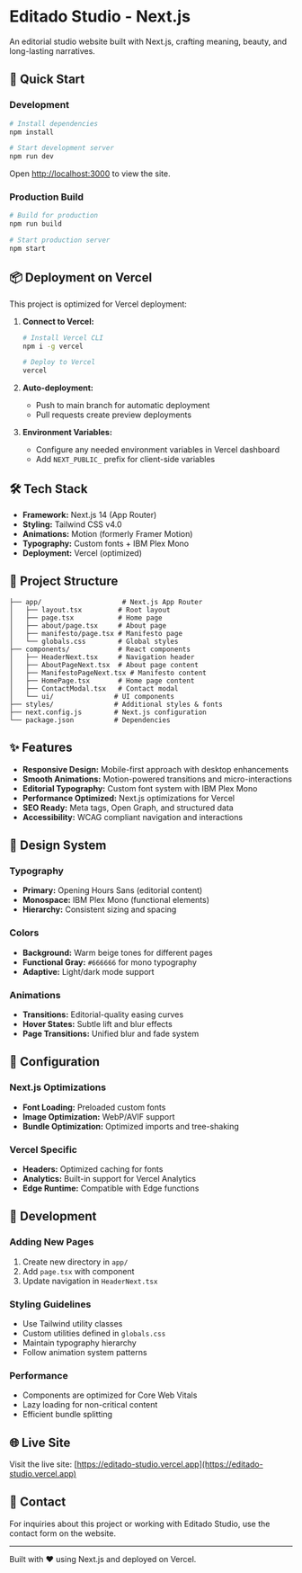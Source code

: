 # Editado Studio - Next.js

An editorial studio website built with Next.js, crafting meaning, beauty, and long-lasting narratives.

## 🚀 Quick Start

### Development

```bash
# Install dependencies
npm install

# Start development server
npm run dev
```

Open [http://localhost:3000](http://localhost:3000) to view the site.

### Production Build

```bash
# Build for production
npm run build

# Start production server
npm start
```

## 📦 Deployment on Vercel

This project is optimized for Vercel deployment:

1. **Connect to Vercel:**
   ```bash
   # Install Vercel CLI
   npm i -g vercel
   
   # Deploy to Vercel
   vercel
   ```

2. **Auto-deployment:**
   - Push to main branch for automatic deployment
   - Pull requests create preview deployments

3. **Environment Variables:**
   - Configure any needed environment variables in Vercel dashboard
   - Add `NEXT_PUBLIC_` prefix for client-side variables

## 🛠 Tech Stack

- **Framework:** Next.js 14 (App Router)
- **Styling:** Tailwind CSS v4.0
- **Animations:** Motion (formerly Framer Motion)
- **Typography:** Custom fonts + IBM Plex Mono
- **Deployment:** Vercel (optimized)

## 📁 Project Structure

```
├── app/                    # Next.js App Router
│   ├── layout.tsx         # Root layout
│   ├── page.tsx           # Home page
│   ├── about/page.tsx     # About page
│   ├── manifesto/page.tsx # Manifesto page
│   └── globals.css        # Global styles
├── components/            # React components
│   ├── HeaderNext.tsx     # Navigation header
│   ├── AboutPageNext.tsx  # About page content
│   ├── ManifestoPageNext.tsx # Manifesto content
│   ├── HomePage.tsx       # Home page content
│   ├── ContactModal.tsx   # Contact modal
│   └── ui/               # UI components
├── styles/               # Additional styles & fonts
├── next.config.js        # Next.js configuration
└── package.json          # Dependencies
```

## ✨ Features

- **Responsive Design:** Mobile-first approach with desktop enhancements
- **Smooth Animations:** Motion-powered transitions and micro-interactions
- **Editorial Typography:** Custom font system with IBM Plex Mono
- **Performance Optimized:** Next.js optimizations for Vercel
- **SEO Ready:** Meta tags, Open Graph, and structured data
- **Accessibility:** WCAG compliant navigation and interactions

## 🎨 Design System

### Typography
- **Primary:** Opening Hours Sans (editorial content)
- **Monospace:** IBM Plex Mono (functional elements)
- **Hierarchy:** Consistent sizing and spacing

### Colors
- **Background:** Warm beige tones for different pages
- **Functional Gray:** `#666666` for mono typography
- **Adaptive:** Light/dark mode support

### Animations
- **Transitions:** Editorial-quality easing curves
- **Hover States:** Subtle lift and blur effects
- **Page Transitions:** Unified blur and fade system

## 🔧 Configuration

### Next.js Optimizations
- **Font Loading:** Preloaded custom fonts
- **Image Optimization:** WebP/AVIF support
- **Bundle Optimization:** Optimized imports and tree-shaking

### Vercel Specific
- **Headers:** Optimized caching for fonts
- **Analytics:** Built-in support for Vercel Analytics
- **Edge Runtime:** Compatible with Edge functions

## 📝 Development

### Adding New Pages
1. Create new directory in `app/`
2. Add `page.tsx` with component
3. Update navigation in `HeaderNext.tsx`

### Styling Guidelines
- Use Tailwind utility classes
- Custom utilities defined in `globals.css`
- Maintain typography hierarchy
- Follow animation system patterns

### Performance
- Components are optimized for Core Web Vitals
- Lazy loading for non-critical content
- Efficient bundle splitting

## 🌐 Live Site

Visit the live site: [https://editado-studio.vercel.app](https://editado-studio.vercel.app)

## 📧 Contact

For inquiries about this project or working with Editado Studio, use the contact form on the website.

---

Built with ❤️ using Next.js and deployed on Vercel.